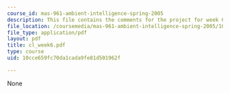 ```yaml
---
course_id: mas-961-ambient-intelligence-spring-2005
description: This file contains the comments for the project for week 6 by the student.
file_location: /coursemedia/mas-961-ambient-intelligence-spring-2005/10cce659fc70da1cada9fe81d501962f_cl_week6.pdf
file_type: application/pdf
layout: pdf
title: cl_week6.pdf
type: course
uid: 10cce659fc70da1cada9fe81d501962f

---
```

None
